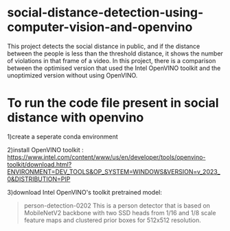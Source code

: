 # social-distance-detection-using-computer-vision-and-openvino
This project detects the social distance in public, and if the distance between the people is less than the threshold distance, it shows the number of violations in that frame of a video. In this project, there is a comparison between the optimised version that used the Intel OpenVINO toolkit and the unoptimized version without using OpenVINO.
# To run the code file present in social distance with openvino 
1)create a seperate conda environment

2)install OpenVINO toolkit :
https://www.intel.com/content/www/us/en/developer/tools/openvino-toolkit/download.html?ENVIRONMENT=DEV_TOOLS&OP_SYSTEM=WINDOWS&VERSION=v_2023_0&DISTRIBUTION=PIP

3)download Intel OpenVINO's toolkit pretrained model:
>person-detection-0202
>This is a person detector that is based on MobileNetV2 backbone with two SSD heads from 1/16 and 1/8 scale feature maps and clustered prior boxes for 512x512 resolution.
